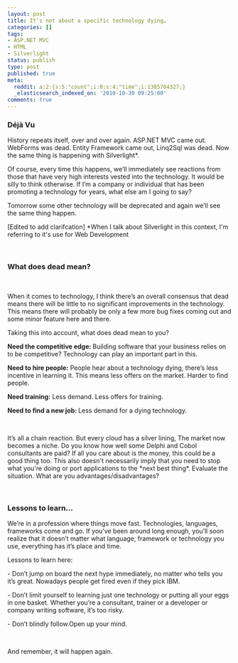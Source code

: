 ```yaml
---
layout: post
title: It’s not about a specific technology dying…
categories: []
tags:
- ASP.NET MVC
- HTML
- Silverlight
status: publish
type: post
published: true
meta:
  reddit: a:2:{s:5:"count";i:0;s:4:"time";i:1385704327;}
  _elasticsearch_indexed_on: '2010-10-30 09:25:00'
comments: true
---
```

<h3>D&eacute;j&agrave; Vu </h3>
<p>
History repeats itself, over and over again. ASP.NET MVC came out. WebForms was dead. Entity Framework came out, Linq2Sql was dead. Now the same thing is happening with Silverlight*.
</p>
<p>
Of course, every time this happens, we&rsquo;ll immediately see reactions from those that have very high interests vested into the technology. It would be silly to think otherwise. If I&rsquo;m a company or individual that has been promoting a technology for years, what else am I going to say?
</p>
<p>
Tomorrow some other technology will be deprecated and again we&rsquo;ll see the same thing happen.
</p>
<p>
[Edited to add clarifcation] *When I talk about Silverlight in this context, I&#039;m referring to it&#039;s use for Web Development
</p>
<p>
&nbsp;
</p>
<h3>What does dead mean?</h3>
<p>
&nbsp;
</p>
<p>
When it comes to technology, I think there&rsquo;s an overall consensus that dead means there will be little to no significant improvements in the technology. This means there will probably be only a few more bug fixes coming out and some minor feature here and there.
</p>
<p>
Taking this into account, what does dead mean to you?
</p>
<p>
<strong>Need the competitive edge: </strong>Building software that your business relies on to be competitive? Technology can play an important part in this.
</p>
<p>
<strong>Need to hire people:</strong> People hear about a technology dying, there&rsquo;s less incentive in learning it. This means less offers on the market. Harder to find people.
</p>
<p>
<strong>Need training:</strong> Less demand. Less offers for training.
</p>
<p>
<strong>Need to find a new job: </strong>Less demand for a dying technology.
</p>
<p>
&nbsp;
</p>
<p>
It&rsquo;s all a chain reaction. But every cloud has a silver lining, The market now becomes a niche. Do you know how well some Delphi and Cobol consultants are paid? If all you care about is the money, this could be a good thing too. This also doesn&#039;t necessarily imply that you need to stop what you&#039;re doing or port applications to the *next best thing*. Evaluate the situation. What are you advantages/disadvantages?
</p>
<p>
&nbsp;
</p>
<h3>Lessons to learn&hellip;</h3>
<p>
We&rsquo;re in a profession where things move fast. Technologies, languages, frameworks come and go. If you&rsquo;ve been around long enough, you&rsquo;ll soon realize that it doesn&rsquo;t matter what language, framework or technology you use, everything has it&rsquo;s place and time.
</p>
<p>
Lessons to learn here:
</p>
<p>
- Don&rsquo;t jump on board the next hype immediately, no matter who tells you it&rsquo;s great. Nowadays people get fired even if they pick IBM.
</p>
<p>
- Don&rsquo;t limit yourself to learning just one technology or putting all your eggs in one basket. Whether you&rsquo;re a consultant, trainer or a developer or company writing software, it&rsquo;s too risky.
</p>
<p>
- Don&rsquo;t blindly follow.Open up your mind.
</p>
<p>
&nbsp;
</p>
<p>
And remember, it will happen again.
</p>
